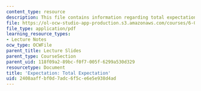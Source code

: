 ```yaml
---
content_type: resource
description: This file contains information regarding total expectation.
file: https://ol-ocw-studio-app-production.s3.amazonaws.com/courses/6-042j-mathematics-for-computer-science-spring-2015/2408aaffbf0d7adc6f5ce6e5e938d4ad_MIT6_042JS15_TotalExpectatn.pdf
file_type: application/pdf
learning_resource_types:
- Lecture Notes
ocw_type: OCWFile
parent_title: Lecture Slides
parent_type: CourseSection
parent_uid: 118f09a2-89bc-f0f7-005f-6299a530d329
resourcetype: Document
title: 'Expectation: Total Expectation'
uid: 2408aaff-bf0d-7adc-6f5c-e6e5e938d4ad
---
```

